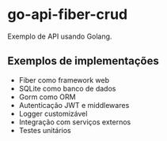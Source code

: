 # go-api-fiber-crud
Exemplo de API usando Golang. 

## Exemplos de implementações
- Fiber como framework web
- SQLite como banco de dados
- Gorm como ORM
- Autenticação JWT e middlewares
- Logger customizável
- Integração com serviços externos
- Testes unitários